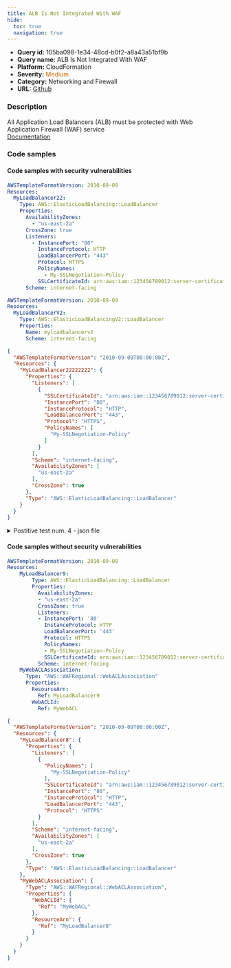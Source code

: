 ```yaml
---
title: ALB Is Not Integrated With WAF
hide:
  toc: true
  navigation: true
---
```


<style>
  .highlight .hll {
    background-color: #ff171742;
  }
  .md-content {
    max-width: 1100px;
    margin: 0 auto;
  }
</style>

-   **Query id:** 105ba098-1e34-48cd-b0f2-a8a43a51bf9b
-   **Query name:** ALB Is Not Integrated With WAF
-   **Platform:** CloudFormation
-   **Severity:** <span style="color:#C60">Medium</span>
-   **Category:** Networking and Firewall
-   **URL:** [Github](https://github.com/Checkmarx/kics/tree/master/assets/queries/cloudFormation/aws/alb_is_not_integrated_with_waf)

### Description
All Application Load Balancers (ALB) must be protected with Web Application Firewall (WAF) service<br>
[Documentation](https://docs.aws.amazon.com/AWSCloudFormation/latest/UserGuide/aws-resource-wafregional-webaclassociation.html)

### Code samples
#### Code samples with security vulnerabilities
```yaml title="Postitive test num. 1 - yaml file" hl_lines="3"
AWSTemplateFormatVersion: 2010-09-09
Resources:
  MyLoadBalancer22:
    Type: AWS::ElasticLoadBalancing::LoadBalancer
    Properties:
      AvailabilityZones:
        - "us-east-2a"
      CrossZone: true
      Listeners:
        - InstancePort: "80"
          InstanceProtocol: HTTP
          LoadBalancerPort: "443"
          Protocol: HTTPS
          PolicyNames:
            - My-SSLNegotiation-Policy
          SSLCertificateId: arn:aws:iam::123456789012:server-certificate/my-server-certificate
      Scheme: internet-facing


```
```yaml title="Postitive test num. 2 - yaml file" hl_lines="3"
AWSTemplateFormatVersion: 2010-09-09
Resources:
  MyLoadBalancerV2:
    Type: AWS::ElasticLoadBalancingV2::LoadBalancer
    Properties:
      Name: myloadbalancerv2
      Scheme: internet-facing

```
```json title="Postitive test num. 3 - json file" hl_lines="4"
{
  "AWSTemplateFormatVersion": "2010-09-09T00:00:00Z",
  "Resources": {
    "MyLoadBalancer22222222": {
      "Properties": {
        "Listeners": [
          {
            "SSLCertificateId": "arn:aws:iam::123456789012:server-certificate/my-server-certificate",
            "InstancePort": "80",
            "InstanceProtocol": "HTTP",
            "LoadBalancerPort": "443",
            "Protocol": "HTTPS",
            "PolicyNames": [
              "My-SSLNegotiation-Policy"
            ]
          }
        ],
        "Scheme": "internet-facing",
        "AvailabilityZones": [
          "us-east-2a"
        ],
        "CrossZone": true
      },
      "Type": "AWS::ElasticLoadBalancing::LoadBalancer"
    }
  }
}

```
<details><summary>Postitive test num. 4 - json file</summary>

```json hl_lines="4"
{
  "AWSTemplateFormatVersion": "2010-09-09T00:00:00Z",
  "Resources": {
    "MyLoadBalancerV22222": {
      "Type": "AWS::ElasticLoadBalancingV2::LoadBalancer",
      "Properties": {
        "Scheme": "internet-facing",
        "Name": "myloadbalancerv2"
      }
    }
  }
}

```
</details>


#### Code samples without security vulnerabilities
```yaml title="Negative test num. 1 - yaml file"
AWSTemplateFormatVersion: 2010-09-09
Resources:
    MyLoadBalancer9:
        Type: AWS::ElasticLoadBalancing::LoadBalancer
        Properties:
          AvailabilityZones:
          - "us-east-2a"
          CrossZone: true
          Listeners:
          - InstancePort: '80'
            InstanceProtocol: HTTP
            LoadBalancerPort: '443'
            Protocol: HTTPS
            PolicyNames:
            - My-SSLNegotiation-Policy
            SSLCertificateId: arn:aws:iam::123456789012:server-certificate/my-server-certificate
          Scheme: internet-facing
    MyWebACLAssociation:
      Type: "AWS::WAFRegional::WebACLAssociation"
      Properties:
        ResourceArn:
          Ref: MyLoadBalancer9
        WebACLId:
          Ref: MyWebACL

```
```json title="Negative test num. 2 - json file"
{
  "AWSTemplateFormatVersion": "2010-09-09T00:00:00Z",
  "Resources": {
    "MyLoadBalancer8": {
      "Properties": {
        "Listeners": [
          {
            "PolicyNames": [
              "My-SSLNegotiation-Policy"
            ],
            "SSLCertificateId": "arn:aws:iam::123456789012:server-certificate/my-server-certificate",
            "InstancePort": "80",
            "InstanceProtocol": "HTTP",
            "LoadBalancerPort": "443",
            "Protocol": "HTTPS"
          }
        ],
        "Scheme": "internet-facing",
        "AvailabilityZones": [
          "us-east-2a"
        ],
        "CrossZone": true
      },
      "Type": "AWS::ElasticLoadBalancing::LoadBalancer"
    },
    "MyWebACLAssociation": {
      "Type": "AWS::WAFRegional::WebACLAssociation",
      "Properties": {
        "WebACLId": {
          "Ref": "MyWebACL"
        },
        "ResourceArn": {
          "Ref": "MyLoadBalancer8"
        }
      }
    }
  }
}

```
